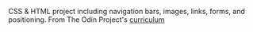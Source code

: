 CSS & HTML project including navigation bars, images, links, forms, and positioning. 
From The Odin Project's 
[curriculum](http://www.theodinproject.com/courses/web-development-101/lessons/html-css)
